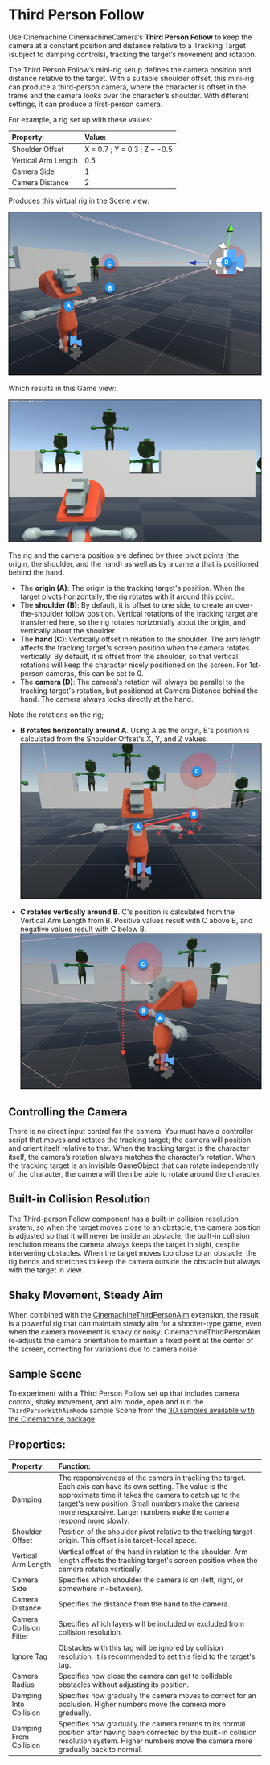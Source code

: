 # Third Person Follow

Use Cinemachine CinemachineCamera’s **Third Person Follow** to keep the camera at a constant position and distance relative to a Tracking Target (subject to damping controls), tracking the target’s movement and rotation.

The Third Person Follow’s mini-rig setup defines the camera position and distance relative to the target. With a suitable shoulder offset, this mini-rig can produce a third-person camera, where the character is offset in the frame and the camera looks over the character’s shoulder. With different settings, it can produce a first-person camera.

For example, a rig set up with these values:


| **Property:**           | **Value:**                    |
| :---------------------- | :---------------------------- |
| Shoulder Offset         | X = 0.7 ; Y = 0.3 ; Z = -0.5  |
| Vertical Arm Length     | 0.5                           |
| Camera Side             | 1                             |
| Camera Distance         | 2                             |

Produces this virtual rig in the Scene view:

![](images/CinemachineRigSceneView.png)

Which results in this Game view:

![](images/CinemachineRigGameViewExample.png)

The rig and the camera position are defined by three pivot points (the origin, the shoulder, and the hand) as well as by a camera that is positioned behind the hand.

- The **origin (A)**: The origin is the tracking target's position. When the target pivots horizontally, the rig rotates with it around this point.
- The **shoulder (B)**: By default, it is offset to one side, to create an over-the-shoulder follow position. Vertical rotations of the tracking target are transferred here, so the rig rotates horizontally about the origin, and vertically about the shoulder.
- The **hand (C)**: Vertically offset in relation to the shoulder. The arm length affects the tracking target's screen position when the camera rotates vertically. By default, it is offset from the shoulder, so that vertical rotations will keep the character nicely positioned on the screen. For 1st-person cameras, this can be set to 0.
- The **camera (D)**: The camera's rotation will always be parallel to the tracking target's rotation, but positioned at Camera Distance behind the hand. The camera always looks directly at the hand. 

Note the rotations on the rig;</br>

- **B rotates horizontally around A**. Using A as the origin, B's position is calculated from the Shoulder Offset's X, Y, and Z values.</br>
   ![](images/CMShoulderOffsetexample.png)

- **C rotates vertically around B**. C's position is calculated from the Vertical Arm Length from B. Positive values result with C above B, and negative values result with C below B.</br>
   ![](images/CMVerticalDistanceexample.png) 


## Controlling the Camera

There is no direct input control for the camera. You must have a controller script that moves and rotates the tracking target; the camera will position and orient itself relative to that. When the tracking target is the character itself, the camera’s rotation always matches the character’s rotation. When the tracking target is an invisible GameObject that can rotate independently of the character, the camera will then be able to rotate around the character.

## Built-in Collision Resolution

The Third-person Follow component has a built-in collision resolution system, so when the target moves close to an obstacle, the camera position is adjusted so that it will never be inside an obstacle; the built-in collision resolution means the camera always keeps the target in sight, despite intervening obstacles. When the target moves too close to an obstacle, the rig bends and stretches to keep the camera outside the obstacle but always with the target in view.

## Shaky Movement, Steady Aim

When combined with the [CinemachineThirdPersonAim](CinemachineThirdPersonAim.md) extension, the result is a powerful rig that can maintain steady aim for a shooter-type game, even when the camera movement is shaky or noisy. CinemachineThirdPersonAim re-adjusts the camera orientation to maintain a fixed point at the center of the screen, correcting for variations due to camera noise.

## Sample Scene

To experiment with a Third Person Follow set up that includes camera control, shaky movement, and aim mode, open and run the `ThirdPersonWithAimMode` sample Scene from the [3D samples available with the Cinemachine package](samples-tutorials.md).

## Properties:

|**Property:**|**Function:**|
|:---|:---|
| Damping                 | The responsiveness of the camera in tracking the target. Each axis can have its own setting. The value is the approximate time it takes the camera to catch up to the target's new position. Small numbers make the camera more responsive. Larger numbers make the camera respond more slowly. |
| Shoulder Offset         | Position of the shoulder pivot relative to the tracking target origin. This offset is in target-local space. |
| Vertical Arm Length     | Vertical offset of the hand in relation to the shoulder. Arm length affects the tracking target's screen position when the camera rotates vertically. |
| Camera Side             | Specifies which shoulder the camera is on (left, right, or somewhere in-between). |
| Camera Distance         | Specifies the distance from the hand to the camera.                |
| Camera Collision Filter | Specifies which layers will be included or excluded from collision resolution. |
| Ignore Tag              | Obstacles with this tag will be ignored by collision resolution. It is recommended to set this field to the target's tag. |
| Camera Radius           | Specifies how close the camera can get to collidable obstacles without adjusting its position. |
| Damping Into Collision  | Specifies how gradually the camera moves to correct for an occlusion. Higher numbers move the camera more gradually.|
| Damping From Collision  | Specifies how gradually the camera returns to its normal position after having been corrected by the built-in collision resolution system. Higher numbers move the camera more gradually back to normal.|
